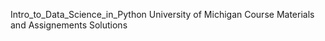 Intro_to_Data_Science_in_Python
University of Michigan 
Course Materials and Assignements Solutions
